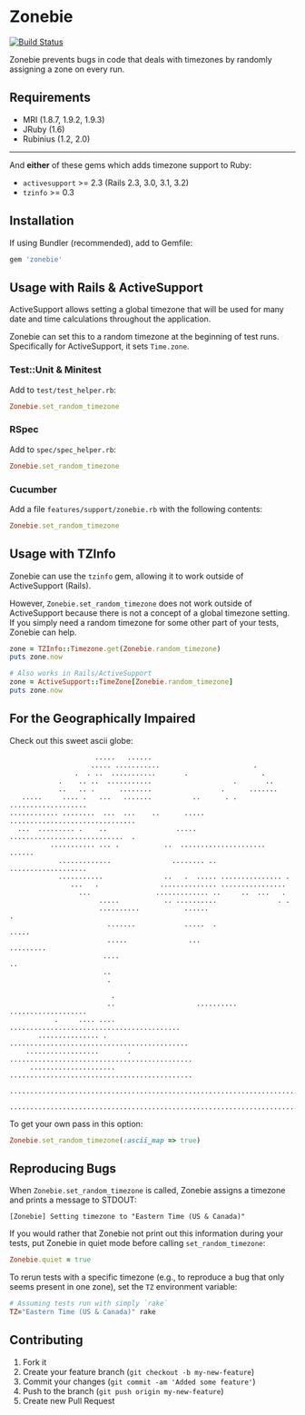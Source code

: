 # Zonebie

[![Build Status](https://secure.travis-ci.org/highgroove/zonebie.png)](http://travis-ci.org/highgroove/zonebie)

Zonebie prevents bugs in code that deals with timezones by randomly assigning a
zone on every run.

## Requirements

* MRI (1.8.7, 1.9.2, 1.9.3)
* JRuby (1.6)
* Rubinius (1.2, 2.0)

***

And **either** of these gems which adds timezone support to Ruby:

* `activesupport` >= 2.3 (Rails 2.3, 3.0, 3.1, 3.2)
* `tzinfo` >= 0.3

## Installation

If using Bundler (recommended), add to Gemfile:

````ruby
gem 'zonebie'
````

## Usage with Rails & ActiveSupport

ActiveSupport allows setting a global timezone that will be used for many date
and time calculations throughout the application.

Zonebie can set this to a random timezone at the beginning of test runs.
Specifically for ActiveSupport, it sets `Time.zone`.

### Test::Unit & Minitest

Add to `test/test_helper.rb`:

```ruby
Zonebie.set_random_timezone
```

### RSpec

Add to `spec/spec_helper.rb`:

```ruby
Zonebie.set_random_timezone
```

### Cucumber

Add a file `features/support/zonebie.rb` with the following contents:

```ruby
Zonebie.set_random_timezone
```

## Usage with TZInfo

Zonebie can use the `tzinfo` gem, allowing it to work outside of ActiveSupport
(Rails).

However, `Zonebie.set_random_timezone` does not work outside of ActiveSupport
because there is not a concept of a global timezone setting. If you simply need
a random timezone for some other part of your tests, Zonebie can help.

```ruby
zone = TZInfo::Timezone.get(Zonebie.random_timezone)
puts zone.now

# Also works in Rails/ActiveSupport
zone = ActiveSupport::TimeZone[Zonebie.random_timezone]
puts zone.now
```

## For the Geographically Impaired

Check out this sweet ascii globe:

```
                     .....   ......                                             
                    ..... ...........                       .                   
                .  . ..  ...........       .                  .                 
            .    .. ..  ...........                    .       ..               
            ..   .. .      ........                 .      .......              
   .....     .... .   ...   .......          ..      . . ...................    
............ ........  ...  ...    ..      ..... ...............................
  ...  ......... .    ..                 ..... ............................  .  
          ........... ... .           ..  .....................  ......         
            .............               ........ .. ...................         
            ...........               ..   .  ..... ............... .           
               ...   .               .............. ................            
                 ...                ............. ..     ..  ...   .            
                      .....           .. ..........               . .           
                      ..........           ......                       .       
                        .......            .....  .                 .....       
                        .....               ...                   .........     
                       ....                                             ..      
                       ..                                                       
                        .                                                       
                                                                                
                         .                                                      
                        ..                    .......... ...................    
           .     .... ....          ..........................................  
       ............... .         ............................................   
    ..................       .  .............................................   
     .....................     .............................................    
     .........................................................................  
     ...........................................................................
```

To get your own pass in this option:

```ruby
Zonebie.set_random_timezone(:ascii_map => true)
```

## Reproducing Bugs

When `Zonebie.set_random_timezone` is called, Zonebie assigns a timezone and
prints a message to STDOUT:

```
[Zonebie] Setting timezone to "Eastern Time (US & Canada)"
```

If you would rather that Zonebie not print out this information during your tests,
put Zonebie in quiet mode before calling `set_random_timezone`:

```ruby
Zonebie.quiet = true
```

To rerun tests with a specific timezone (e.g., to reproduce a bug that only
seems present in one zone), set the `TZ` environment variable:

```ruby
# Assuming tests run with simply `rake`
TZ="Eastern Time (US & Canada)" rake
```

## Contributing

1. Fork it
2. Create your feature branch (`git checkout -b my-new-feature`)
3. Commit your changes (`git commit -am 'Added some feature'`)
4. Push to the branch (`git push origin my-new-feature`)
5. Create new Pull Request

